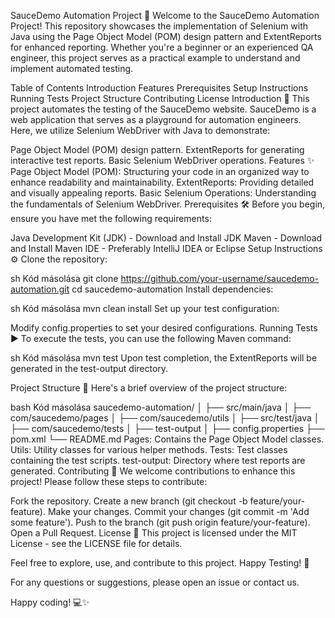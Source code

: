SauceDemo Automation Project 🚀
Welcome to the SauceDemo Automation Project! This repository showcases the implementation of Selenium with Java using the Page Object Model (POM) design pattern and ExtentReports for enhanced reporting. Whether you're a beginner or an experienced QA engineer, this project serves as a practical example to understand and implement automated testing.

Table of Contents
Introduction
Features
Prerequisites
Setup Instructions
Running Tests
Project Structure
Contributing
License
Introduction 📖
This project automates the testing of the SauceDemo website. SauceDemo is a web application that serves as a playground for automation engineers. Here, we utilize Selenium WebDriver with Java to demonstrate:

Page Object Model (POM) design pattern.
ExtentReports for generating interactive test reports.
Basic Selenium WebDriver operations.
Features ✨
Page Object Model (POM): Structuring your code in an organized way to enhance readability and maintainability.
ExtentReports: Providing detailed and visually appealing reports.
Basic Selenium Operations: Understanding the fundamentals of Selenium WebDriver.
Prerequisites 🛠️
Before you begin, ensure you have met the following requirements:

Java Development Kit (JDK) - Download and Install JDK
Maven - Download and Install Maven
IDE - Preferably IntelliJ IDEA or Eclipse
Setup Instructions ⚙️
Clone the repository:

sh
Kód másolása
git clone https://github.com/your-username/saucedemo-automation.git
cd saucedemo-automation
Install dependencies:

sh
Kód másolása
mvn clean install
Set up your test configuration:

Modify config.properties to set your desired configurations.
Running Tests ▶️
To execute the tests, you can use the following Maven command:

sh
Kód másolása
mvn test
Upon test completion, the ExtentReports will be generated in the test-output directory.

Project Structure 📁
Here's a brief overview of the project structure:

bash
Kód másolása
saucedemo-automation/
│
├── src/main/java
│   ├── com/saucedemo/pages
│   ├── com/saucedemo/utils
│
├── src/test/java
│   ├── com/saucedemo/tests
│
├── test-output
│
├── config.properties
├── pom.xml
└── README.md
Pages: Contains the Page Object Model classes.
Utils: Utility classes for various helper methods.
Tests: Test classes containing the test scripts.
test-output: Directory where test reports are generated.
Contributing 🤝
We welcome contributions to enhance this project! Please follow these steps to contribute:

Fork the repository.
Create a new branch (git checkout -b feature/your-feature).
Make your changes.
Commit your changes (git commit -m 'Add some feature').
Push to the branch (git push origin feature/your-feature).
Open a Pull Request.
License 📜
This project is licensed under the MIT License - see the LICENSE file for details.

Feel free to explore, use, and contribute to this project. Happy Testing! 🚀

For any questions or suggestions, please open an issue or contact us.

Happy coding! 💻✨
